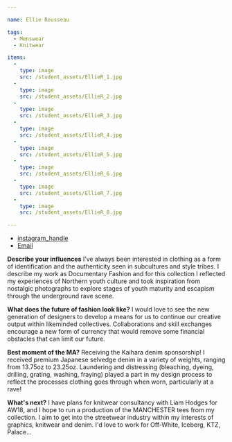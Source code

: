 ```yaml
---

name: Ellie Rousseau

tags:
  - Menswear
  - Knitwear

items:
  -
    type: image
    src: /student_assets/EllieR_1.jpg
  -
    type: image
    src: /student_assets/EllieR_2.jpg
  -
    type: image
    src: /student_assets/EllieR_3.jpg
  -
    type: image
    src: /student_assets/EllieR_4.jpg
  -
    type: image
    src: /student_assets/EllieR_5.jpg
  -
    type: image
    src: /student_assets/EllieR_6.jpg
  -
    type: image
    src: /student_assets/EllieR_7.jpg
  -
    type: image
    src: /student_assets/EllieR_8.jpg

---
```


* [instagram_handle](https://www.instagram.com/ellierousseau/)
* [Email](mailto:eleanor.rousseau@network.rca.ac.uk)

**Describe your influences**
I’ve always been interested in clothing as a form of identification and the authenticity seen in subcultures and style tribes. I describe my work as Documentary Fashion and for this collection I reflected my experiences of Northern youth culture and took inspiration from nostalgic photographs to explore stages of youth maturity and escapism through the underground rave scene.

**What does the future of fashion look like?**
I would love to see the new generation of designers to develop a means for us to continue our creative output within likeminded collectives. Collaborations and skill exchanges encourage a new form of currency that would remove some financial obstacles that can limit our future.

**Best moment of the MA?**
Receiving the Kaihara denim sponsorship! I received premium Japanese selvedge denim in a variety of weights, ranging from 13.75oz to 23.25oz. Laundering and distressing (bleaching, dyeing, drilling, grating, washing, fraying) played a part in my design process to reflect the processes clothing goes through when worn, particularly at a rave!

**What's next?**
I have plans for knitwear consultancy with Liam Hodges for AW18, and I hope to run a production of the MANCHESTER tees from my collection. I aim to get into the streetwear industry within my interests of graphics, knitwear and denim. I'd love to work for Off-White, Iceberg, KTZ, Palace...
